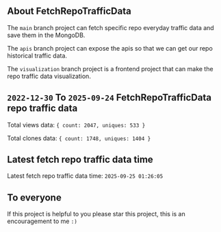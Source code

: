 ## About FetchRepoTrafficData

The `main` branch project can fetch specific repo everyday traffic data and save them in the MongoDB.

The `apis` branch project can expose the apis so that we can get our repo historical traffic data.

The `visualization` branch project is a frontend project that can make the repo traffic data visualization.

## `2022-12-30` To `2025-09-24` FetchRepoTrafficData repo traffic data

Total views data: `{ count: 2047, uniques: 533 }`

Total clones data: `{ count: 1748, uniques: 1404 }`

## Latest fetch repo traffic data time

Latest fetch repo traffic data time: `2025-09-25 01:26:05`

## To everyone

If this project is helpful to you please star this project, this is an encouragement to me `:)`



